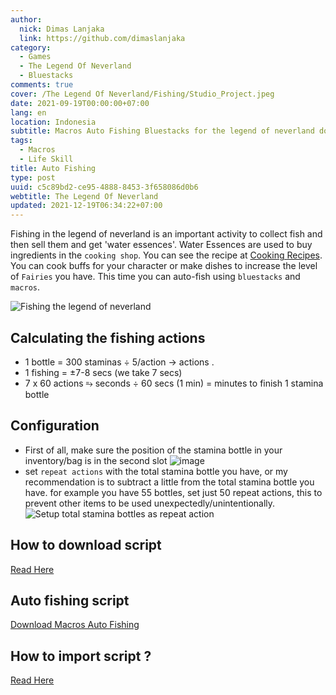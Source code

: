 ```yaml
---
author:
  nick: Dimas Lanjaka
  link: https://github.com/dimaslanjaka
category:
  - Games
  - The Legend Of Neverland
  - Bluestacks
comments: true
cover: /The Legend Of Neverland/Fishing/Studio_Project.jpeg
date: 2021-09-19T00:00:00+07:00
lang: en
location: Indonesia
subtitle: Macros Auto Fishing Bluestacks for the legend of neverland download
tags:
  - Macros
  - Life Skill
title: Auto Fishing
type: post
uuid: c5c89bd2-ce95-4888-8453-3f658086d0b6
webtitle: The Legend Of Neverland
updated: 2021-12-19T06:34:22+07:00
---
```


Fishing in the legend of neverland is an important activity to collect fish and then sell them and get 'water essences'. Water Essences are used to buy ingredients in the `cooking shop`. You can see the recipe at [Cooking Recipes](/The%20Legend%20Of%20Neverland/Recipes.html).
You can cook buffs for your character or make dishes to increase the level of `Fairies` you have.
This time you can auto-fish using `bluestacks` and `macros`.

  ![Fishing the legend of neverland](https://user-images.githubusercontent.com/12471057/133905459-d00d586f-0b2e-4a43-abb9-cb726940bf3d.png)

  ## Calculating the fishing actions
<ul>
  <li><span>1 bottle = 300 staminas</span> &divide; 5/action &rarr; <span>
      <script>
        document.write(300 / 5);
      </script> actions
    </span>.</li>
  <li><span>1 fishing = &plusmn;7-8 secs (we take 7 secs)</span></li>
  <li><span>7 x 60 actions &erarr; <script>
        document.write(7 * 60)
      </script> seconds &divide; 60 secs (1 min)</span> = <span>
      <script>
        document.write(420 / 60)
      </script> minutes
    </span> <span>to finish 1 stamina bottle</span></li>
</ul>

  ## Configuration
  - First of all, make sure the position of the stamina bottle in your inventory/bag is in the second slot
    ![image](https://user-images.githubusercontent.com/12471057/133907462-bf07b4c7-10f2-46ce-ba61-076af0357232.png)
  - set `repeat actions` with the total stamina bottle you have, or my recommendation is to subtract a little from the total stamina bottle you have. for example you have 55 bottles, set just 50 repeat actions, this to prevent other items to be used unexpectedly/unintentionally.
    ![Setup total stamina bottles as repeat action](https://user-images.githubusercontent.com/12471057/133907408-c3505025-1e78-4353-bdc0-1c6e7672d742.png)

  ## How to download script
  [Read Here](/The%20Legend%20Of%20Neverland/Macros.html)

  ## Auto fishing script
  [Download Macros Auto Fishing](/The%20Legend%20Of%20Neverland/Macros/Auto%20Fishing%20%26%20Stamina.json)

  ## How to import script ?
  [Read Here](/The%20Legend%20Of%20Neverland/Macros.html)
<script>document.querySelectorAll("pre,code");
  pretext.forEach(function (el) {
    el.classList.toggle("notranslate", true);
  });</script>